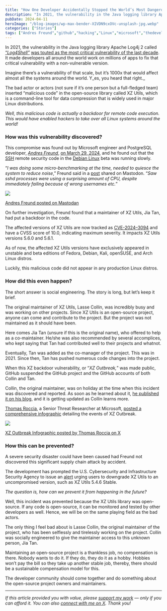 ```yaml
---
title: "How One Developer Accidentally Stopped the World’s Most Dangerous Hack"
description: "In 2021, the vulnerability in the Java logging library Apache Log4j 2 called&nbsp;“Log4Shell”&nbsp;was touted as the most critical vulnerability of the last decade. It made developers all around the world work on millions of apps to fix that critical vulnerability with a non-vulnerable version. Imagine there’s a vulnerability of that scale, but it’s 1000x that [&hellip;]"
pubDate: 2024-04-11
heroImage: "/blog-images/wp-max-bender-XIVDN9cxOVc-unsplash-jpg.webp"
categories: ["Stories"]
tags: ["Andres Freund","github","hacking","Linux","microsoft","thedeveloperstory","XZ Backdoor","XZ Outbreak","XZ Utils"]
---
```


In 2021, the vulnerability in the Java logging library Apache Log4j 2 called [“](https://blog.devgenius.io/the-vulnerability-that-has-rocked-the-worlds-tech-and-cybersecurity-firms-a257472cf3e)_[Log4Shell”](https://thedeveloperstory.com/2021/12/18/the-vulnerability-that-has-rocked-the-worlds-tech-and-cybersecurity-firms/ "Log4Shell” ")_ [was touted as the most critical vulnerability of the last decade](https://thedeveloperstory.com/2021/12/18/the-vulnerability-that-has-rocked-the-worlds-tech-and-cybersecurity-firms/ "Log4Shell” "). It made developers all around the world work on millions of apps to fix that critical vulnerability with a non-vulnerable version.

Imagine there’s a vulnerability of that scale, but it’s 1000x that would affect almost all the systems around the world. Y_es, you heard that right._

The bad actor or actors (not sure if it’s one person but a full-fledged team) inserted “malicious code” in the open-source library called XZ Utils, which is a command-line tool for data compression that is widely used in major Linux distributions.

_Well, this malicious code is actually a backdoor for remote code execution. This would have enabled hackers to take over all Linux systems around the world!_

### **How was this vulnerability discovered?**

This compromise was found out by Microsoft engineer and PostgreSQL developer, _[Andres Freund](https://www.linkedin.com/in/andres-freund/)_, [on March 29, 2024](https://www.openwall.com/lists/oss-security/2024/03/29/4), and he found out that the [SSH](https://www.cloudflare.com/learning/access-management/what-is-ssh/) remote security code in the [Debian Linux](https://www.debian.org/) beta was running slowly.

“_I was doing some micro-benchmarking at the time, needed to quiesce the system to reduce noise_,” Freund said in a [post](https://mastodon.social/@AndresFreundTec/112180406142695845) shared on Mastodon. “_Saw sshd processes were using a surprising amount of CPU, despite immediately failing because of wrong usernames etc._”

![](https://thedeveloperstory.com/wp-content/uploads/2024/04/screely-1712516415190-1024x715.png)

[Andres Freund posted on Mastodan](https://mastodon.social/@AndresFreundTec/112180406142695845)

On further investigation, Freund found that a maintainer of XZ Utils, Jia Tan, had put a backdoor in the code.

The affected versions of XZ Utils are now tracked as [CVE-2024–3094](https://nvd.nist.gov/vuln/detail/CVE-2024-3094) and have a CVSS score of 10.0, indicating maximum severity. It impacts XZ Utils versions 5.6.0 and 5.6.1.

As of now, the affected XZ Utils versions have exclusively appeared in unstable and beta editions of Fedora, Debian, Kali, openSUSE, and Arch Linux distros.

Luckily, this malicious code did not appear in any production Linux distros.

### **How did this even happen?**

The short answer is social engineering. The story is long, but let’s keep it brief.

The original maintainer of XZ Utils, Lasse Collin, was incredibly busy and was working on other projects. Since XZ Utils is an open-source project, anyone can come and contribute to the project. But the project was not maintained as it should have been.

Here comes Jia Tan (unsure if this is the original name), who offered to help as a co-maintainer. He/she was also recommended by several accomplices, who kept saying that Tan had contributed well to their projects and whatnot.

Eventually, Tan was added as the co-manager of the project. This was in 2021. Since then, Tan has pushed numerous code changes into the project.

When this XZ backdoor vulnerability, or “_XZ Outbreak,_” was made public, GitHub suspended the GitHub project and the GitHub accounts of both Collin and Tan.

Collin, the original maintainer, was on holiday at the time when this incident was discovered and reported. As soon as he learned about it, [he published it on his blog](https://tukaani.org/xz-backdoor/), and it is getting updated as Collin learns more.

[Thomas Roccia](https://twitter.com/fr0gger_), a Senior Threat Researcher at Microsoft, [posted a comprehensive infographic](https://twitter.com/fr0gger_/status/1774342248437813525) detailing the events of XZ Outbreak.

![](https://thedeveloperstory.com/wp-content/uploads/2024/04/GJ-6mD9aIAARaiY-732x1024.webp)

[XZ Outbreak Infographic posted by Thomas Roccia on X](https://twitter.com/fr0gger_/status/1774342248437813525)

### **How this can be prevented?**

A severe security disaster could have been caused had Freund not discovered this significant supply chain attack by accident.

The development has prompted the U.S. Cybersecurity and Infrastructure Security Agency to issue an [alert](https://www.cisa.gov/news-events/alerts/2024/03/29/reported-supply-chain-compromise-affecting-xz-utils-data-compression-library-cve-2024-3094) urging users to downgrade XZ Utils to an uncompromised version, such as XZ Utils 5.4.6 Stable.

_The question is, how can we prevent it from happening in the future?_

Well, this incident was prevented because the XZ Utils library was open-source. If any code is open-source, it can be monitored and tested by other developers as well. Hence, we will be on the same playing field as the bad actors.

The only thing I feel bad about is Lasse Collin, the original maintainer of the project, who has been selflessly and tirelessly working on the project. Collin was socially engineered to give the maintainer access to this unknown person, Jia Tan.

Maintaining an open-source project is a thankless job, no compensation is there. Nobody wants to do it. If they do, they do it as a hobby. Hobbies won’t pay the bill so they take up another stable job, thereby, there should be a sustainable compensation model for this.

The developer community should come together and do something about the open-source project owners and maintainers.

* * *

_If this article provided you with value, please_ [_support my work_](https://buymeacoffee.com/viveknaskar) _— only if you can afford it. You can also_ [_connect with me on X_](https://x.com/vivek_naskar)_. Thank you!_